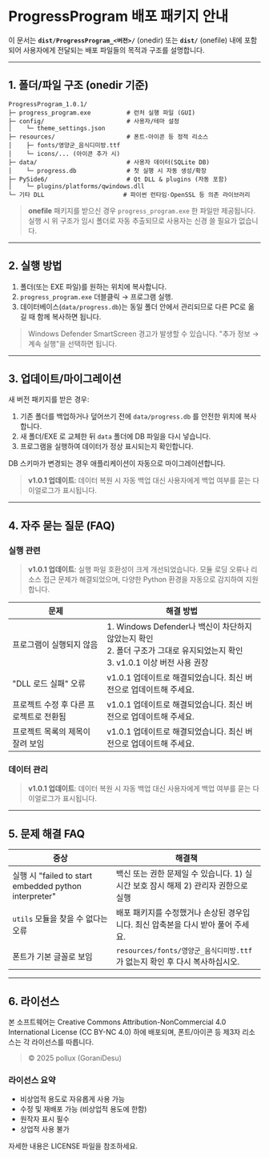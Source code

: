 # ProgressProgram 배포 패키지 안내

이 문서는 **`dist/ProgressProgram_<버전>/`** (onedir) 또는 **`dist/`** (onefile) 내에 포함되어 사용자에게 전달되는 배포 파일들의 목적과 구조를 설명합니다.

---

## 1. 폴더/파일 구조 (onedir 기준)

```
ProgressProgram_1.0.1/
├─ progress_program.exe          # 런처 실행 파일 (GUI)
├─ config/                       # 사용자/테마 설정
│    └─ theme_settings.json
├─ resources/                    # 폰트·아이콘 등 정적 리소스
│    ├─ fonts/영양군_음식디미방.ttf
│    └─ icons/... (아이콘 추가 시)
├─ data/                         # 사용자 데이터(SQLite DB)
│    └─ progress.db              # 첫 실행 시 자동 생성/확장
├─ PySide6/                      # Qt DLL & plugins (자동 포함)
│    └─ plugins/platforms/qwindows.dll
└─ 기타 DLL                      # 파이썬 런타임·OpenSSL 등 의존 라이브러리
```

> **onefile** 패키지를 받으신 경우 `progress_program.exe` 한 파일만 제공됩니다. 실행 시 위 구조가 임시 폴더로 자동 추출되므로 사용자는 신경 쓸 필요가 없습니다.

---

## 2. 실행 방법

1. 폴더(또는 EXE 파일)를 원하는 위치에 복사합니다.
2. `progress_program.exe` 더블클릭 → 프로그램 실행.
3. 데이터베이스(`data/progress.db`)는 동일 폴더 안에서 관리되므로 다른 PC로 옮길 때 함께 복사하면 됩니다.

> Windows Defender SmartScreen 경고가 발생할 수 있습니다. "추가 정보 → 계속 실행"을 선택하면 됩니다.

---

## 3. 업데이트/마이그레이션

새 버전 패키지를 받은 경우:
1. 기존 폴더를 백업하거나 덮어쓰기 전에 `data/progress.db` 를 안전한 위치에 복사합니다.
2. 새 폴더/EXE 로 교체한 뒤 `data` 폴더에 DB 파일을 다시 넣습니다.
3. 프로그램을 실행하여 데이터가 정상 표시되는지 확인합니다.

DB 스키마가 변경되는 경우 애플리케이션이 자동으로 마이그레이션합니다.

> **v1.0.1 업데이트**: 데이터 복원 시 자동 백업 대신 사용자에게 백업 여부를 묻는 다이얼로그가 표시됩니다.

---

## 4. 자주 묻는 질문 (FAQ)

### 실행 관련

> **v1.0.1 업데이트**: 실행 파일 호환성이 크게 개선되었습니다. 모듈 로딩 오류나 리소스 접근 문제가 해결되었으며, 다양한 Python 환경을 자동으로 감지하여 지원합니다.

| 문제 | 해결 방법 |
|------|-----------|
| 프로그램이 실행되지 않음 | 1. Windows Defender나 백신이 차단하지 않았는지 확인<br>2. 폴더 구조가 그대로 유지되었는지 확인<br>3. v1.0.1 이상 버전 사용 권장 |
| "DLL 로드 실패" 오류 | v1.0.1 업데이트로 해결되었습니다. 최신 버전으로 업데이트해 주세요. |
| 프로젝트 수정 후 다른 프로젝트로 전환됨 | v1.0.1 업데이트로 해결되었습니다. 최신 버전으로 업데이트해 주세요. |
| 프로젝트 목록의 제목이 잘려 보임 | v1.0.1 업데이트로 해결되었습니다. 최신 버전으로 업데이트해 주세요. |

### 데이터 관리

> **v1.0.1 업데이트**: 데이터 복원 시 자동 백업 대신 사용자에게 백업 여부를 묻는 다이얼로그가 표시됩니다.

---

## 5. 문제 해결 FAQ

| 증상 | 해결책 |
|-----|---------|
| 실행 시 "failed to start embedded python interpreter" | 백신 또는 권한 문제일 수 있습니다. 1) 실시간 보호 잠시 해제 2) 관리자 권한으로 실행 |
| `utils` 모듈을 찾을 수 없다는 오류 | 배포 패키지를 수정했거나 손상된 경우입니다. 최신 압축본을 다시 받아 풀어 주세요. |
| 폰트가 기본 글꼴로 보임 | `resources/fonts/영양군_음식디미방.ttf` 가 없는지 확인 후 다시 복사하십시오. |

---

## 6. 라이선스

본 소프트웨어는 Creative Commons Attribution-NonCommercial 4.0 International License (CC BY-NC 4.0) 하에 배포되며, 폰트/아이콘 등 제3자 리소스는 각 라이선스를 따릅니다.

> © 2025 pollux (GoraniDesu)

### 라이선스 요약
- 비상업적 용도로 자유롭게 사용 가능
- 수정 및 재배포 가능 (비상업적 용도에 한함)
- 원작자 표시 필수
- 상업적 사용 불가

자세한 내용은 LICENSE 파일을 참조하세요. 